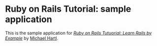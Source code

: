 # Ruby on Rails Tutorial: sample application

This is the sample application for [*Ruby on Rails Tutuorial: Learn Rails by Example*](http://railstutorial.org/)
by [Michael Hartl](http://michaelhartl.com/).
